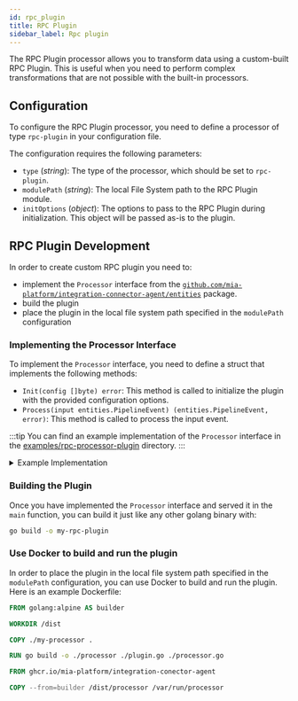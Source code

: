 ```yaml
---
id: rpc_plugin
title: RPC Plugin
sidebar_label: Rpc plugin
---
```


<!--
WARNING: this file was automatically generated by Mia-Platform Doc Aggregator.
DO NOT MODIFY IT BY HAND.
Instead, modify the source file and run the aggregator to regenerate this file.
-->

The RPC Plugin processor allows you to transform data using a custom-built RPC Plugin.
This is useful when you need to perform complex transformations that are not possible with the built-in processors.

## Configuration

To configure the RPC Plugin processor, you need to define a processor of type `rpc-plugin` in your configuration file.

The configuration requires the following parameters:

- `type` (*string*): The type of the processor, which should be set to `rpc-plugin`.
- `modulePath` (*string*): The local File System path to the RPC Plugin module.
- `initOptions` (*object*): The options to pass to the RPC Plugin during initialization. This object will be
passed as-is to the plugin.

## RPC Plugin Development

In order to create custom RPC plugin you need to:

- implement the `Processor` interface from the [`github.com/mia-platform/integration-connector-agent/entities`][pkg] package.
- build the plugin
- place the plugin in the local file system path specified in the `modulePath` configuration

### Implementing the Processor Interface

To implement the `Processor` interface, you need to define a struct that implements the following methods:

- `Init(config []byte) error`: This method is called to initialize the plugin with the provided
configuration options.
- `Process(input entities.PipelineEvent) (entities.PipelineEvent, error)`: This method is called to process the input event.

:::tip
You can find an example implementation of the `Processor` interface in the [examples/rpc-processor-plugin][example] directory.
:::

<details>
<summary>Example Implementation</summary>

```go
package main

import (
	"context"

	"github.com/mia-platform/integration-connector-agent/entities"
)

type MyProcessor struct {
	// Add any fields you need for your plugin
}

func (p *MyProcessor) Init(config []byte) error {
	// Initialize your plugin with the provided options
	return nil
}

func (p *MyProcessor) Process(input entities.PipelineEvent) (entities.PipelineEvent, error) {
	// Process the event and return the transformed event
	// If you want to filter the event, return nil
	return event, nil // or return a modified event
}
```

After implementing the `Processor` interface, you need to define the plugin entry point in the `main` function:

```go
package main

import (
	"log"

	rpcprocessor "github.com/mia-platform/integration-connector-agent/adapters/rpc-processor"
)

func main() {
	l, err := rpcprocessor.NewLogger("trace")
	if err != nil {
		log.Fatal(err)
	}

	processor := &CustomProcessor{
		logger: l,
	}
	rpcprocessor.Serve(&rpcprocessor.Config{
		Processor: processor,
		Logger:    l,
	})
}
```

</details>

### Building the Plugin

Once you have implemented the `Processor` interface and served it in the `main` function,
you can build it just like any other golang binary with:

```bash
go build -o my-rpc-plugin
```

### Use Docker to build and run the plugin

In order to place the plugin in the local file system path specified in the `modulePath` configuration,
you can use Docker to build and run the plugin. Here is an example Dockerfile:

```Dockerfile
FROM golang:alpine AS builder

WORKDIR /dist

COPY ./my-processor .

RUN go build -o ./processor ./plugin.go ./processor.go

FROM ghcr.io/mia-platform/integration-conector-agent

COPY --from=builder /dist/processor /var/run/processor
```

[pkg]: https://github.com/mia-platform/integration-connector-agent/tree/main/entities
[example]: https://github.com/mia-platform/integration-connector-agent/tree/main/examples/rpc-processor-plugin
